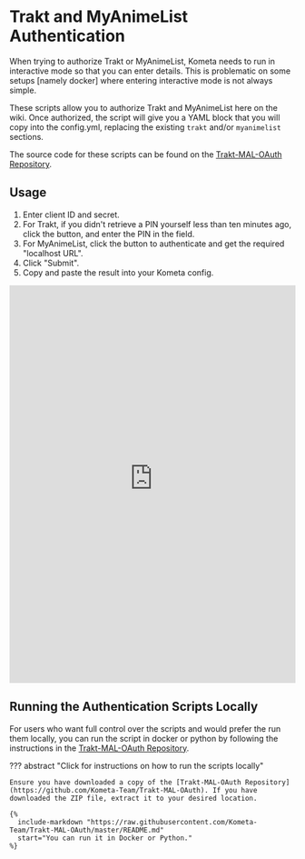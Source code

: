 # Trakt and MyAnimeList Authentication

When trying to authorize Trakt or MyAnimeList, Kometa needs to run in interactive mode so that you can enter details. This is problematic on some setups [namely docker] where entering interactive mode is not always simple.

These scripts allow you to authorize Trakt and MyAnimeList here on the wiki. Once authorized, the script will give you a YAML block that you will copy into the config.yml, replacing the existing `trakt` and/or `myanimelist` sections.

The source code for these scripts can be found on the [Trakt-MAL-OAuth Repository](https://github.com/Kometa-Team/Trakt-MAL-OAuth).

## Usage

1.  Enter client ID and secret.
2.  For Trakt, if you didn't retrieve a PIN yourself less than ten minutes ago, click the button, and enter the PIN in the field.
3.  For MyAnimeList, click the button to authenticate and get the required "localhost URL".
4.  Click "Submit".
5.  Copy and paste the result into your Kometa config.

<iframe src="https://kometa-auth-2cb6c5672416.herokuapp.com/" width="100%" height="700" style="border:0px solid black;"></iframe>

## Running the Authentication Scripts Locally

For users who want full control over the scripts and would prefer the run them locally, you can run the script in docker or python by following the instructions in the [Trakt-MAL-OAuth Repository](https://github.com/Kometa-Team/Trakt-MAL-OAuth).

??? abstract "Click for instructions on how to run the scripts locally"

    Ensure you have downloaded a copy of the [Trakt-MAL-OAuth Repository](https://github.com/Kometa-Team/Trakt-MAL-OAuth). If you have downloaded the ZIP file, extract it to your desired location.

    {%    
      include-markdown "https://raw.githubusercontent.com/Kometa-Team/Trakt-MAL-OAuth/master/README.md"
      start="You can run it in Docker or Python."
    %}
    
